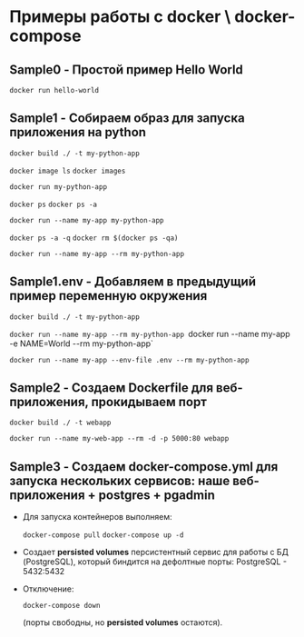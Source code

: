 # Примеры работы с docker \ docker-compose

## Sample0 - Простой пример Hello World

`docker run hello-world`

## Sample1 - Собираем образ для запуска приложения на python

`docker build ./ -t my-python-app`

`docker image ls`
`docker images`

`docker run my-python-app`

`docker ps`
`docker ps -a`

`docker run --name my-app my-python-app`

`docker ps -a -q`
`docker rm $(docker ps -qa)`

`docker run --name my-app --rm my-python-app`

## Sample1.env - Добавляем в предыдущий пример переменную окружения 

`docker build ./ -t my-python-app`

`docker run --name my-app --rm my-python-app
`docker run --name my-app -e NAME=World --rm my-python-app`

`docker run --name my-app --env-file .env --rm my-python-app`


## Sample2 - Создаем Dockerfile для веб-приложения, прокидываем порт

`docker build ./ -t webapp`

`docker run --name my-web-app --rm -d -p 5000:80 webapp`

## Sample3 - Создаем docker-compose.yml для запуска нескольких сервисов: наше веб-приложения + postgres + pgadmin

- Для запуска контейнеров выполняем:

	`docker-compose pull`
	`docker-compose up -d`
	
- Создает **persisted volumes** персистентный сервис для работы с БД (PostgreSQL), который биндится на дефолтные порты:
	PostgreSQL
		- 5432:5432
  
- Отключение: 
  
  `docker-compose down` 
  
  (порты свободны, но **persisted volumes** остаются).